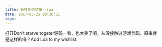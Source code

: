 ```yaml
---
title: 新技能愿望单--Lua
date: 2017-05-21 00:26:51
tags:
---
```

打开Don't starve togeter源码一看，也太美了吧，从没接触过游戏代码，原来就是这样的吗？Add Lua to my wishlist.